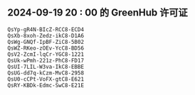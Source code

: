 ## 2024-09-19 20 : 00 的 GreenHub 许可证
```
QsYp-gR4N-BIcZ-RCC8-ECD4
QsXb-8xoh-Zedz-ikC8-D1A6
QsWg-GNQf-IpBF-ZiC8-5B02
QsWZ-RKeo-zOEv-YcC8-BD56
QsV2-ZcmI-lqCr-YGC8-1221
QsUk-wPmh-221z-PhC8-FD17
QsUI-7LIL-W3va-IkC8-EBBE
QsUG-dd7q-kCzm-MvC8-2958
QsU0-cCPt-VoFX-gtC8-E621
QsRY-KBDk-Edmc-SwC8-E21E
```
